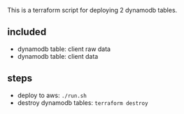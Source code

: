 This is a terraform script for deploying 2 dynamodb tables.

## included
- dynamodb table: client raw data
- dynamodb table: client data

## steps
- deploy to aws: `./run.sh`
- destroy dynamodb tables: `terraform destroy`